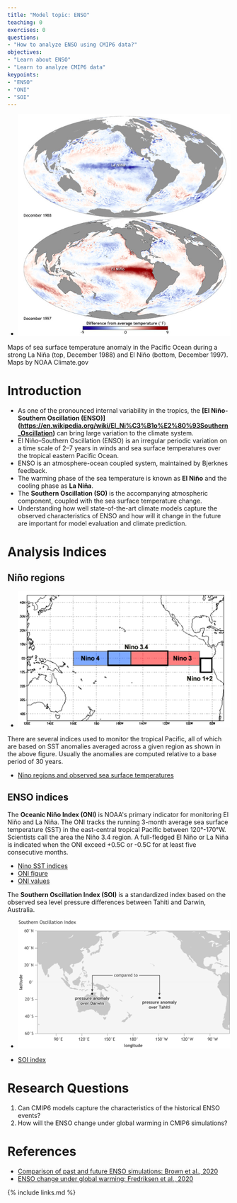 ```yaml
---
title: "Model topic: ENSO"
teaching: 0
exercises: 0
questions:
- "How to analyze ENSO using CMIP6 data?"
objectives:
- "Learn about ENSO"
- "Learn to analyze CMIP6 data"
keypoints:
- "ENSO"
- "ONI"
- "SOI"
---
```


*  <img src="../fig/enso-example.png"> 
Maps of sea surface temperature anomaly in the Pacific Ocean during a strong La Niña (top, December 1988) and El Niño (bottom, December 1997). Maps by NOAA Climate.gov

# Introduction

- As one of the pronounced internal variability in the tropics, the **[El Niño-Southern Oscillation (ENSO)] (https://en.wikipedia.org/wiki/El_Ni%C3%B1o%E2%80%93Southern_Oscillation)** can bring large variation to the climate system. 
- El Niño–Southern Oscillation (ENSO) is an irregular periodic variation on a time scale of 2–7 years in winds and sea surface temperatures over the tropical eastern Pacific Ocean. 
- ENSO is an atmosphere-ocean coupled system, maintained by Bjerknes feedback.
- The warming phase of the sea temperature is known as **El Niño** and the cooling phase as **La Niña**. 
- The **Southern Oscillation (SO)** is the accompanying atmospheric component, coupled with the sea surface temperature change.
- Understanding how well state-of-the-art climate models capture the observed characteristics of ENSO and how will it change in the future are important for model evaluation and climate prediction.

# Analysis Indices

## Niño regions

*  <img src="../fig/nino-regions.png">

There are several indices used to monitor the tropical Pacific, all of which are based on SST anomalies averaged across a given region as shown in the above figure. Usually the anomalies are computed relative to a base period of 30 years. 

* [Nino regions and observed sea surface temperatures](https://www.ncdc.noaa.gov/teleconnections/enso/indicators/sst/#:~:text=El%20Ni%C3%B1o%20(La%20Ni%C3%B1a)%20is,C%20(%2D0.5%C2%B0C))

## ENSO indices

The **Oceanic Niño Index (ONI)** is NOAA's primary indicator for monitoring El Niño and La Niña.
The ONI tracks the running 3-month average sea surface temperature (SST) in the east-central tropical Pacific between 120°-170°W. Scientists call the area the Niño 3.4 region. A full-fledged El Niño or La Niña is indicated when the ONI exceed +0.5C or -0.5C for at least five consecutive months.  

* [Nino SST indices](https://climatedataguide.ucar.edu/climate-data/nino-sst-indices-nino-12-3-34-4-oni-and-tni)
* [ONI figure](https://www.climate.gov/news-features/understanding-climate/climate-variability-oceanic-nino-index)
* [ONI values](https://origin.cpc.ncep.noaa.gov/products/analysis_monitoring/ensostuff/ONI_v5.php)

The **Southern Oscillation Index (SOI)** is a standardized index based on the observed sea level pressure differences between Tahiti and Darwin, Australia.
*  <img src="../fig/SOI.png">

* [SOI index](https://www.ncdc.noaa.gov/teleconnections/enso/indicators/soi/)

# Research Questions

  1) Can CMIP6 models capture the characteristics of the historical ENSO events? 
  2) How will the ENSO change under global warming in CMIP6 simulations?

# References

* [Comparison of past and future ENSO simulations: Brown et al., 2020](https://cp.copernicus.org/articles/16/1777/2020/cp-16-1777-2020.pdf)
* [ENSO change under global warming: Fredriksen et al., 2020](https://agupubs.onlinelibrary.wiley.com/doi/full/10.1029/2020GL090640)

<!--  
(El Niño and La Niña events, ENSO SST and SLV patterns)
-->
 
{% include links.md %}
